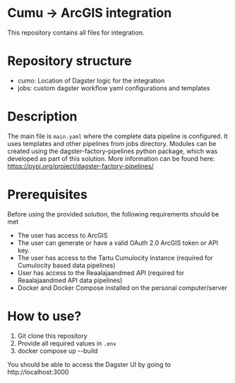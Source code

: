 # Cumu -> ArcGIS integration

This repository contains all files for integration.

# Repository structure

- cumo: Location of Dagster logic for the integration
- jobs: custom dagster workflow yaml configurations and templates

# Description

The main file is `main.yaml` where the complete data pipeline is configured. It uses templates and other pipelines from jobs directory. Modules can be created using the dagster-factory-pipelines python package, which was developed as part of this solution. More information can be found here: https://pypi.org/project/dagster-factory-pipelines/

# Prerequisites

Before using the provided solution, the following requirements should be met

- The user has access to ArcGIS
- The user can generate or have a valid OAuth 2.0 ArcGIS token or API key.
- The user has access to the Tartu Cumulocity instance (required for Cumulocity based data pipelines)
- User has access to the Reaalajaandmed API (required for Reaalajaandmed API data pipelines)
- Docker and Docker Compose installed on the personal computer/server

# How to use?

1. Git clone this repository
2. Provide all required values in `.env`
3. docker compose up --build

You should be able to access the Dagster UI by going to http://localhost:3000
